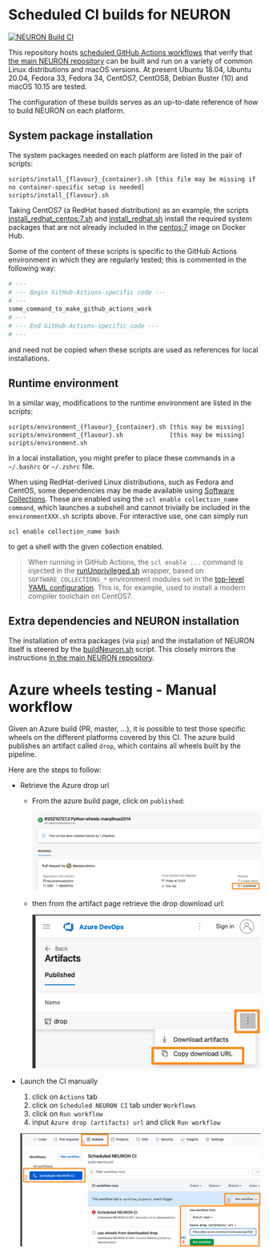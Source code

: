# Scheduled CI builds for NEURON
[![NEURON Build CI](https://github.com/neuronsimulator/nrn-build-ci/actions/workflows/build-neuron.yml/badge.svg)](https://github.com/neuronsimulator/nrn-build-ci/actions/workflows/build-neuron.yml)

This repository hosts [scheduled GitHub Actions workflows](.github/workflows/neuron-ci.yaml) that verify that [the main NEURON repository](https://github.com/neuronsimulator/nrn) can be built and run on a variety of common Linux distributions and macOS versions.
At present Ubuntu 18.04, Ubuntu 20.04, Fedora 33, Fedora 34, CentOS7, CentOS8, Debian Buster (10) and macOS 10.15 are tested.

The configuration of these builds serves as an up-to-date reference of how to build NEURON on each platform.

## System package installation
The system packages needed on each platform are listed in the pair of scripts:
```
scripts/install_{flavour}_{container}.sh [this file may be missing if no container-specific setup is needed]
scripts/install_{flavour}.sh
```
Taking CentOS7 (a RedHat based distribution) as an example, the scripts [install_redhat_centos:7.sh](scripts/install_redhat_centos:7.sh) and [install_redhat.sh](scripts/install_redhat.sh) install the required system packages that are not already included in the [centos:7](https://hub.docker.com/_/centos) image on Docker Hub.

Some of the content of these scripts is specific to the GitHub Actions environment in which they are regularly tested; this is commented in the following way:
```sh
# ---
# --- Begin GitHub-Actions-specific code ---
# ---
some_command_to_make_github_actions_work
# ---
# --- End GitHub-Actions-specific code ---
# ---
```
and need not be copied when these scripts are used as references for local installations.

## Runtime environment
In a similar way, modifications to the runtime environment are listed in the scripts:
```
scripts/environment_{flavour}_{container}.sh [this may be missing]
scripts/environment_{flavour}.sh             [this may be missing]
scripts/environment.sh
```
In a local installation, you might prefer to place these commands in a `~/.bashrc` or `~/.zshrc` file.

When using RedHat-derived Linux distributions, such as Fedora and CentOS, some dependencies may be made available using [Software Collections](https://www.softwarecollections.org/en/).
These are enabled using the `scl enable collection_name command`, which launches a subshell and cannot trivially be included in the `environmentXXX.sh` scripts above.
For interactive use, one can simply run
```
scl enable collection_name bash
```
to get a shell with the given collection enabled.
> When running in GitHub Actions, the `scl enable ...` command is injected in the [runUnprivileged.sh](wrappers/runUnprivileged.sh) wrapper, based on `SOFTWARE_COLLECTIONS_*` environment modules set in the [top-level YAML configuration](.github/workflows/neuron-ci.yaml). This is, for example, used to install a modern compiler toolchain on CentOS7.

## Extra dependencies and NEURON installation
The installation of extra packages (via `pip`) and the installation of NEURON itself is steered by the [buildNeuron.sh](scripts/buildNeuron.sh) script.
This closely mirrors the instructions [in the main NEURON repository](https://github.com/neuronsimulator/nrn/#build-cmake).

# Azure wheels testing - Manual workflow

Given an Azure build (PR, master, ...), it is possible to test those specific wheels on the different platforms covered by this CI.
The azure build publishes an artifact called `drop`, which contains all wheels built by the pipeline.

Here are the steps to follow: 

* Retrieve the Azure drop url

  * From the azure build page, click on `published`:
    
    ![](images/drop1.png)
  * then from the artifact page retrieve the drop download url:
    
    ![](images/drop2.png)

* Launch the CI manually
  1) click on `Actions` tab
  2) click on `Scheduled NEURON CI` tab under `Workflows`
  3) click on `Run workflow`
  4) input `Azure drop (artifacts) url` and click `Run workflow`
     
  ![](images/manual-dispatch.png)


